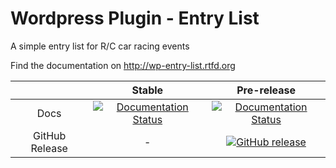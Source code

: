 # Wordpress Plugin - Entry List
A simple entry list for R/C car racing events

Find the documentation on http://wp-entry-list.rtfd.org

||Stable|Pre-release|
|:--:|:--:|:--:|
|Docs|[![Documentation Status](https://readthedocs.org/projects/wp-entry-list/badge/?version=master)](http://wp-entry-list.readthedocs.org/de/master/)|[![Documentation Status](https://readthedocs.org/projects/wp-entry-list/badge/?version=latest)](http://wp-entry-list.readthedocs.org/de/latest/)|
|GitHub Release|-|[![GitHub release](https://img.shields.io/github/release/RcArtSolutions/wp-entry-list.svg)](https://github.com/RcArtSolutions/wp-entry-list/releases/latest)|